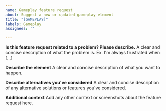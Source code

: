 ```yaml
---
name: Gameplay feature request
about: Suggest a new or updated gameplay element
title: "[GAMEPLAY]"
labels: Gameplay
assignees: ''

---
```


**Is this feature request related to a problem? Please describe.**
A clear and concise description of what the problem is. Ex. I'm always frustrated when [...]

**Describe the element**
A clear and concise description of what you want to happen.

**Describe alternatives you've considered**
A clear and concise description of any alternative solutions or features you've considered.

**Additional context**
Add any other context or screenshots about the feature request here.
